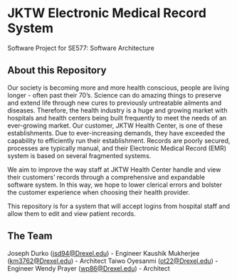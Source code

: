 # JKTW Electronic Medical Record System
Software Project for SE577:  Software Architecture

## About this Repository

Our society is becoming more and more health conscious, people are living longer - often past their 70’s.  Science can do amazing things to preserve and extend life through new cures to previously untreatable ailments and diseases. Therefore, the health industry is a huge and growing market with hospitals and health centers being built frequently to meet the needs of an ever-growing market.  Our customer, JKTW Health Center, is one of these establishments.  Due to ever-increasing demands, they have exceeded the capability to efficiently run their establishment.  Records are poorly secured, processes are typically manual, and their Electronic Medical Record (EMR) system is based on several fragmented systems.

We aim to improve the way staff at JKTW Health Center handle and view their customers’ records through a comprehensive and expandable software system.  In this way, we hope to lower clerical errors and bolster the customer experience when choosing their health provider.

This repository is for a system that will accept logins from hospital staff and allow them to edit and view patient records.

## The Team

Joseph Durko (jsd94@Drexel.edu) 			-  Engineer
Kaushik Mukherjee (km3762@Drexel.edu)		-  Architect
Taiwo Oyesanmi (ot22@Drexel.edu) 		-  Engineer
Wendy Prayer (wp86@Drexel.edu)			-  Architect
